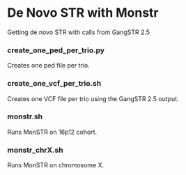 # De Novo STR with Monstr

Getting de novo STR with calls from GangSTR 2.5

### create_one_ped_per_trio.py

Creates one ped file per trio.

### create_one_vcf_per_trio.sh

Creates one VCF file per trio using the GangSTR 2.5 output.

### monstr.sh

Runs MonSTR on 16p12 cohort.

### monstr_chrX.sh

Runs MonSTR on chromosome X.


